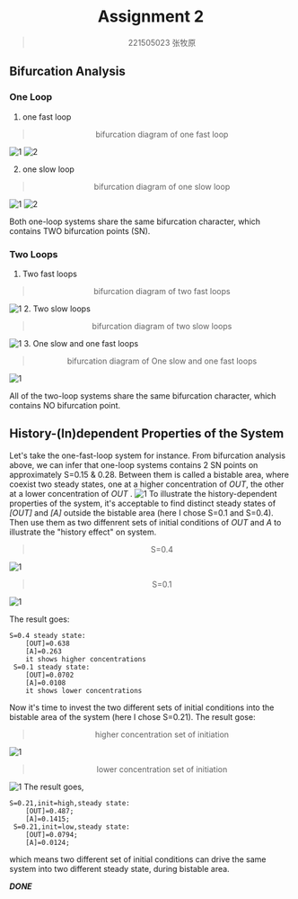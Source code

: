 # <center>Assignment 2
> <center> 221505023 张牧原 </center>
## Bifurcation Analysis
### One Loop
1. one fast loop
> <center> bifurcation diagram of one fast loop</center>
![1](1fgraph.png)
![2](1fgraph2.png)

2. one slow loop
> <center> bifurcation diagram of one slow loop</center>
![1](1sgraph.png)
![2](1sgraph2.png)

Both one-loop systems share the same bifurcation character, which contains TWO bifurcation points (SN).

### Two Loops
1. Two fast loops
> <center> bifurcation diagram of two fast loops</center>
![1](2fgraph.png)
2. Two slow loops
> <center> bifurcation diagram of two slow loops</center>
![1](2sgraph.png)
3. One slow and one fast loops
> <center> bifurcation diagram of One slow and one fast loops</center>
![1](2fsgraph.png)

All of the two-loop systems share the same bifurcation character, which contains NO bifurcation point.

## History-(In)dependent Properties of the System
Let's take the one-fast-loop system for instance.
From bifurcation analysis above, we can infer that one-loop systems contains 2 SN points on approximately S=0.15 & 0.28. Between them is called a bistable area, where coexist two steady states, one at a higher concentration of *OUT*, the other at a lower concentration of *OUT* .
![1](graph.png)
To illustrate the history-dependent properties of the system, it's acceptable to find distinct steady states of *[OUT]* and *[A]* outside the bistable area (here I chose S=0.1 and S=0.4). Then use them as two diffenrent sets of initial conditions of *OUT* and *A* to illustrate the "history effect"  on system.

> <center> S=0.4</center>
![1](S0.4.png)
> <center> S=0.1</center>
![1](S0.1.png)

The result goes:
~~~
S=0.4 steady state:
	[OUT]=0.638
	[A]=0.263
    it shows higher concentrations
 S=0.1 steady state:
	[OUT]=0.0702
	[A]=0.0108
    it shows lower concentrations
~~~

Now it's time to invest the two different sets of initial conditions into the bistable area of the system (here I chose S=0.21). The result gose:
> <center> higher concentration set of initiation</center>
![1](high.png)
> <center> lower concentration set of initiation</center>
![1](low.png)
The result goes,
~~~
S=0.21,init=high,steady state:
	[OUT]=0.487;
	[A]=0.1415;
 S=0.21,init=low,steady state:
	[OUT]=0.0794;
	[A]=0.0124;
~~~
which means two different set of initial conditions can drive the same system into two different steady state, during bistable area.

***DONE***




